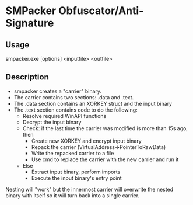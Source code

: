 # SMPacker Obfuscator/Anti-Signature

## Usage
smpacker.exe \[options\] \<inputfile\> \<outfile\>

## Description
* smpacker creates a "carrier" binary.
* The carrier contains two sections: .data and .text.
* The .data section contains an XORKEY struct and the input binary
* The .text section contains code to do the following:
  * Resolve required WinAPI functions
  * Decrypt the input binary
  * Check: if the last time the carrier was modified is more than 15s ago, then
    * Create new XORKEY and encrypt input binary
    * Repack the carrier (VirtualAddress->PointerToRawData)
    * Write the repacked carrier to a file
    * Use cmd to replace the carrier with the new carrier and run it
  * Else
    * Extract input binary, perform imports
    * Execute the input binary's entry point

Nesting will "work" but the innermost carrier will overwrite the nested binary with itself so it will turn back into a single carrier.

